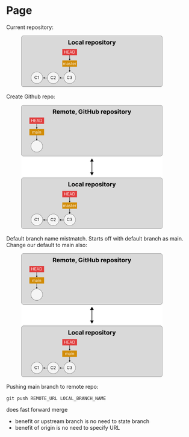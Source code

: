# Page

Current repository:

<figure><img src="../../.gitbook/assets/Group 172 (1).png" alt="" width="375"><figcaption></figcaption></figure>

Create Github repo:

<figure><img src="../../.gitbook/assets/Group 171.png" alt="" width="375"><figcaption></figcaption></figure>

Default branch name mistmatch. Starts off with default branch as main. Change our default to main also:

<figure><img src="../../.gitbook/assets/Group 174.png" alt="" width="375"><figcaption></figcaption></figure>

Pushing main branch to remote repo:

```
git push REMOTE_URL LOCAL_BRANCH_NAME
```

does fast forward merge







* benefit or upstream branch is no need to state branch
* benefit of origin is no need to specify URL
